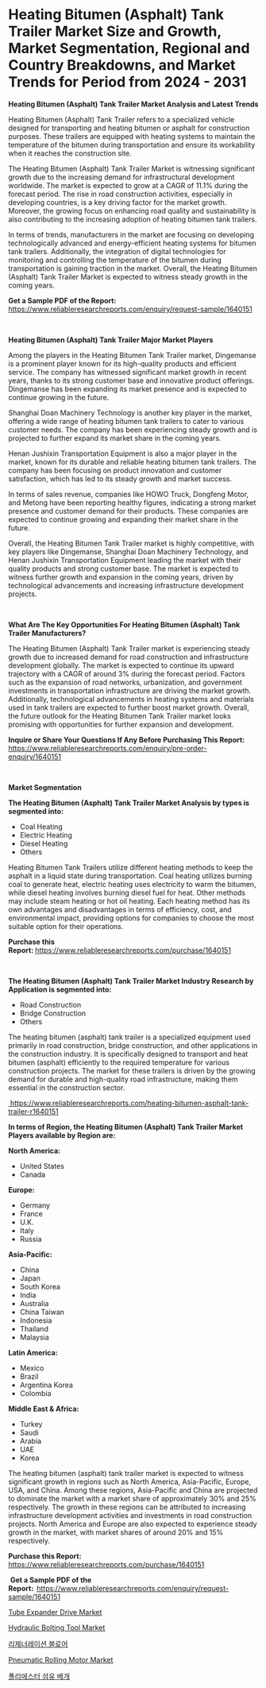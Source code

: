 <p><h1>Heating Bitumen (Asphalt) Tank Trailer Market Size and Growth, Market Segmentation, Regional and Country Breakdowns, and Market Trends for Period from 2024 -  2031</h1></p><p><strong>Heating Bitumen (Asphalt) Tank Trailer Market Analysis and Latest Trends</strong></p>
<p><p>Heating Bitumen (Asphalt) Tank Trailer refers to a specialized vehicle designed for transporting and heating bitumen or asphalt for construction purposes. These trailers are equipped with heating systems to maintain the temperature of the bitumen during transportation and ensure its workability when it reaches the construction site.</p><p>The Heating Bitumen (Asphalt) Tank Trailer Market is witnessing significant growth due to the increasing demand for infrastructural development worldwide. The market is expected to grow at a CAGR of 11.1% during the forecast period. The rise in road construction activities, especially in developing countries, is a key driving factor for the market growth. Moreover, the growing focus on enhancing road quality and sustainability is also contributing to the increasing adoption of heating bitumen tank trailers.</p><p>In terms of trends, manufacturers in the market are focusing on developing technologically advanced and energy-efficient heating systems for bitumen tank trailers. Additionally, the integration of digital technologies for monitoring and controlling the temperature of the bitumen during transportation is gaining traction in the market. Overall, the Heating Bitumen (Asphalt) Tank Trailer Market is expected to witness steady growth in the coming years.</p></p>
<p><strong>Get a Sample PDF of the Report:&nbsp;</strong> <a href="https://www.reliableresearchreports.com/enquiry/request-sample/1640151">https://www.reliableresearchreports.com/enquiry/request-sample/1640151</a></p>
<p>&nbsp;</p>
<p><strong>Heating Bitumen (Asphalt) Tank Trailer Major Market Players</strong></p>
<p><p>Among the players in the Heating Bitumen Tank Trailer market, Dingemanse is a prominent player known for its high-quality products and efficient service. The company has witnessed significant market growth in recent years, thanks to its strong customer base and innovative product offerings. Dingemanse has been expanding its market presence and is expected to continue growing in the future.</p><p>Shanghai Doan Machinery Technology is another key player in the market, offering a wide range of heating bitumen tank trailers to cater to various customer needs. The company has been experiencing steady growth and is projected to further expand its market share in the coming years.</p><p>Henan Jushixin Transportation Equipment is also a major player in the market, known for its durable and reliable heating bitumen tank trailers. The company has been focusing on product innovation and customer satisfaction, which has led to its steady growth and market success.</p><p>In terms of sales revenue, companies like HOWO Truck, Dongfeng Motor, and Metong have been reporting healthy figures, indicating a strong market presence and customer demand for their products. These companies are expected to continue growing and expanding their market share in the future.</p><p>Overall, the Heating Bitumen Tank Trailer market is highly competitive, with key players like Dingemanse, Shanghai Doan Machinery Technology, and Henan Jushixin Transportation Equipment leading the market with their quality products and strong customer base. The market is expected to witness further growth and expansion in the coming years, driven by technological advancements and increasing infrastructure development projects.</p></p>
<p>&nbsp;</p>
<p><strong>What Are The Key Opportunities For Heating Bitumen (Asphalt) Tank Trailer Manufacturers?</strong></p>
<p><p>The Heating Bitumen (Asphalt) Tank Trailer market is experiencing steady growth due to increased demand for road construction and infrastructure development globally. The market is expected to continue its upward trajectory with a CAGR of around 3% during the forecast period. Factors such as the expansion of road networks, urbanization, and government investments in transportation infrastructure are driving the market growth. Additionally, technological advancements in heating systems and materials used in tank trailers are expected to further boost market growth. Overall, the future outlook for the Heating Bitumen Tank Trailer market looks promising with opportunities for further expansion and development.</p></p>
<p><strong>Inquire or Share Your Questions If Any Before Purchasing This Report:</strong> <a href="https://www.reliableresearchreports.com/enquiry/pre-order-enquiry/1640151">https://www.reliableresearchreports.com/enquiry/pre-order-enquiry/1640151</a></p>
<p>&nbsp;</p>
<p><strong>Market Segmentation</strong></p>
<p><strong>The Heating Bitumen (Asphalt) Tank Trailer Market Analysis by types is segmented into:</strong></p>
<p><ul><li>Coal Heating</li><li>Electric Heating</li><li>Diesel Heating</li><li>Others</li></ul></p>
<p><p>Heating Bitumen Tank Trailers utilize different heating methods to keep the asphalt in a liquid state during transportation. Coal heating utilizes burning coal to generate heat, electric heating uses electricity to warm the bitumen, while diesel heating involves burning diesel fuel for heat. Other methods may include steam heating or hot oil heating. Each heating method has its own advantages and disadvantages in terms of efficiency, cost, and environmental impact, providing options for companies to choose the most suitable option for their operations.</p></p>
<p><strong>Purchase this Report:&nbsp;</strong><a href="https://www.reliableresearchreports.com/purchase/1640151">https://www.reliableresearchreports.com/purchase/1640151</a></p>
<p>&nbsp;</p>
<p><strong>The Heating Bitumen (Asphalt) Tank Trailer Market Industry Research by Application is segmented into:</strong></p>
<p><ul><li>Road Construction</li><li>Bridge Construction</li><li>Others</li></ul></p>
<p><p>The heating bitumen (asphalt) tank trailer is a specialized equipment used primarily in road construction, bridge construction, and other applications in the construction industry. It is specifically designed to transport and heat bitumen (asphalt) efficiently to the required temperature for various construction projects. The market for these trailers is driven by the growing demand for durable and high-quality road infrastructure, making them essential in the construction sector.</p></p>
<p><a href="https://www.reliableresearchreports.com/heating-bitumen-asphalt-tank-trailer-r1640151">&nbsp;https://www.reliableresearchreports.com/heating-bitumen-asphalt-tank-trailer-r1640151</a></p>
<p><strong>In terms of Region, the Heating Bitumen (Asphalt) Tank Trailer Market Players available by Region are:</strong></p>
<p>
    <p> <strong> North America: </strong>
        <ul>
            <li>United States</li>
            <li>Canada</li>
        </ul>
        </p> 
    <p> <strong> Europe: </strong>
        <ul>
            <li>Germany</li>
            <li>France</li>
            <li>U.K.</li>
            <li>Italy</li>
            <li>Russia</li>
        </ul>
        </p> 
    <p> <strong> Asia-Pacific: </strong>
        <ul>
            <li>China</li>
            <li>Japan</li>
            <li>South Korea</li>
            <li>India</li>
            <li>Australia</li>
            <li>China Taiwan</li>
            <li>Indonesia</li>
            <li>Thailand</li>
            <li>Malaysia</li>
        </ul>
        </p> 
    <p> <strong> Latin America: </strong>
        <ul>
            <li>Mexico</li>
            <li>Brazil</li>
            <li>Argentina Korea</li>
            <li>Colombia</li>
        </ul>
        </p> 
    <p> <strong> Middle East & Africa: </strong>
        <ul>
            <li>Turkey</li>
            <li>Saudi</li>
            <li>Arabia</li>
            <li>UAE</li>
            <li>Korea</li>
        </ul>
    </p>
    </p>
<p><p>The heating bitumen (asphalt) tank trailer market is expected to witness significant growth in regions such as North America, Asia-Pacific, Europe, USA, and China. Among these regions, Asia-Pacific and China are projected to dominate the market with a market share of approximately 30% and 25% respectively. The growth in these regions can be attributed to increasing infrastructure development activities and investments in road construction projects. North America and Europe are also expected to experience steady growth in the market, with market shares of around 20% and 15% respectively.</p></p>
<p><strong>Purchase this Report: </strong><a href="https://www.reliableresearchreports.com/purchase/1640151">https://www.reliableresearchreports.com/purchase/1640151</a></p>
<p>&nbsp;<strong>Get a Sample PDF of the Report:&nbsp;&nbsp;</strong><a href="https://www.reliableresearchreports.com/enquiry/request-sample/1640151">https://www.reliableresearchreports.com/enquiry/request-sample/1640151</a></p>
<p><strong></strong></p>
<p><p><a href="https://github.com/amayrani15moore/Market-Research-Report-List-1/blob/main/tube-expander-drive-market.md">Tube Expander Drive Market</a></p><p><a href="https://github.com/Christopherorp895/Market-Research-Report-List-1/blob/main/hydraulic-bolting-tool-market.md">Hydraulic Bolting Tool Market</a></p><p><a href="https://github.com/JeromeRtyau89966/Market-Research-Report-List-3/blob/main/948412269694.md">리제너레이션 블로어</a></p><p><a href="https://github.com/ChiragRp1/Market-Research-Report-List-5/blob/main/pneumatic-rolling-motor-market.md">Pneumatic Rolling Motor Market</a></p><p><a href="https://github.com/hook46569/Market-Research-Report-List-3/blob/main/745161669695.md">폴리에스터 섬유 베개</a></p></p>